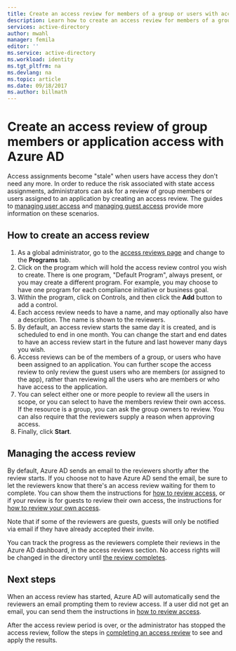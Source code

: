 ```yaml
---
title: Create an access review for members of a group or users with access to an application with Azure AD| Microsoft Docs
description: Learn how to create an access review for members of a group or users with access to an application. 
services: active-directory
author: mwahl
manager: femila
editor: ''
ms.service: active-directory
ms.workload: identity
ms.tgt_pltfrm: na
ms.devlang: na
ms.topic: article
ms.date: 09/18/2017
ms.author: billmath
---
```


# Create an access review of group members or application access with Azure AD

Access assignments become "stale" when users have access they don't need any more.  In order to reduce the risk associated with state access assignments, administrators can ask for a review of group members or users assigned to an application by creating an access review. The guides to 
[managing user access](active-directory-azure-ad-controls-manage-user-access-with-access-reviews.md) and [managing guest access](active-directory-azure-ad-controls-manage-guest-access-with-access-reviews.md) provide more information on these scenarios.  

## How to create an access review


1. As a global administrator, go to the [access reviews page](https://portal.azure.com/#blade/Microsoft_AAD_ERM/DashboardBlade/) and change to the **Programs** tab.
2. Click on the program which will hold the access review control you wish to create.  There is one program, "Default Program", always present, or you may create a different program.  For example, you may choose to have one program for each compliance initiative or business goal.
3. Within the program, click on Controls, and then click the **Add** button to add a control.
4. Each access review needs to have a name, and may optionally also have a description.  The name is shown to the reviewers.  
5. By default, an access review starts the same day it is created, and is scheduled to end in one month.  You can change the start and end dates to have an access review start in the future and last however many days you wish.
6. Access reviews can be of the members of a group, or users who have been assigned to an application.  You can further scope the access review to only review the guest users who are members (or assigned to the app), rather than reviewing all the users who are members or who have access to the application.
7. You can select either one or more people to review all the users in scope, or you can select to have the members review their own access.  If the resource is a group, you can ask the group owners to review.  You can also require that the reviewers supply a reason when approving access.
8. Finally, click **Start**.


## Managing the access review

By default, Azure AD sends an email to the reviewers shortly after the review starts.  If you choose not to have Azure AD send the email, be sure to let  the reviewers know that there's an access review waiting for them to complete.  You can show them the instructions for [how to review access](active-directory-azure-ad-controls-perform-an-access-review.md), or if your review is for guests to review their own access, the instructions for [how to review your own access](active-directory-azure-ad-controls-perform-an-access-review.md).

Note that if some of the reviewers are guests, guests will only be notified via email if they have already accepted their invite.


You can track the progress as the reviewers complete their reviews in the Azure AD  dashboard, in the access reviews section. No access rights will be changed in the directory until [the review completes](active-directory-azure-ad-controls-complete-an-access-review.md).

## Next steps

When an access review has started, Azure AD will automatically send the reviewers an email prompting them to review access. If a user did not get an email, you can send them the instructions
in [how to review access](active-directory-azure-ad-controls-perform-an-access-review.md).  

After the access review period is over, or the administrator has stopped the access review, follow the steps in [completing an access review](active-directory-azure-ad-controls-complete-an-access-review.md) to see and apply the results.


